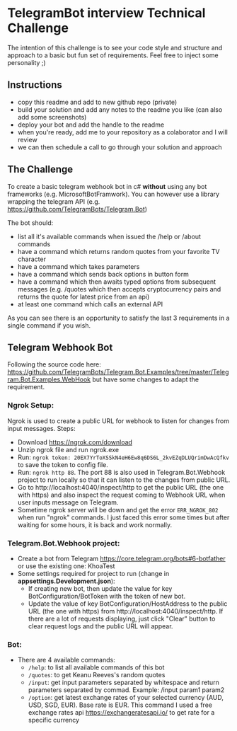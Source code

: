 # TelegramBot interview Technical Challenge

The intention of this challenge is to see your code style and structure and approach to a basic but fun set of requirements. Feel free to inject some personality ;)

## Instructions

- copy this readme and add to new github repo (private)
- build your solution and add any notes to the readme you like (can also add some screenshots)
- deploy your bot and add the handle to the readme
- when you're ready, add me to your repository as a colaborator and I will review
- we can then schedule a call to go through your solution and approach

## The Challenge

To create a basic telegram webhook bot in c# __without__ using any bot frameworks (e.g. MicrosoftBotFramwork). You can however use a library wrapping the telegram API (e.g. https://github.com/TelegramBots/Telegram.Bot)

The bot should:
- list all it's available commands when issued the /help or /about commands
- have a command which returns random quotes from your favorite TV character
- have a command which takes parameters 
- have a command which sends back options in button form
- have a command which then awaits typed options from subsequent messages (e.g. /quotes which then accepts cryptocurrency pairs and returns the quote for latest price from an api)
- at least one command which calls an external API

As you can see there is an opportunity to satisfy the last 3 requirements in a single command if you wish.

## Telegram Webhook Bot

Following the source code here: https://github.com/TelegramBots/Telegram.Bot.Examples/tree/master/Telegram.Bot.Examples.WebHook but have some changes to adapt the requirement.

### Ngrok Setup:
Ngrok is used to create a public URL for webhook to listen for changes from input messages.
Steps:
- Download https://ngrok.com/download
- Unzip ngrok file and run ngrok.exe
- Run: ```ngrok token: 20EX7YrToXSSkN4eH6Ew8q6DS6L_2kvEZqDLUQrimDwAcQfkv``` to save the token to config file.
- Run: ```ngrok http 88```. The port 88 is also used in Telegram.Bot.Webhook project to run locally so that it can listen to the changes from public URL.
- Go to http://localhost:4040/inspect/http to get the public URL (the one with https) and also inspect the request coming to Webhook URL when user inputs message on Telegram.
- Sometime ngrok server will be down and get the error ```ERR_NGROK_802``` when run "ngrok" commands. I just faced this error some times but after waiting for some hours, it is back and work normally.

### Telegram.Bot.Webhook project:
- Create a bot from Telegram https://core.telegram.org/bots#6-botfather or use the existing one: KhoaTest
- Some settings required for project to run (change in **appsettings.Development.json**):
  + If creating new bot, then update the value for key BotConfiguration/BotToken with the token of new bot.
  + Update the value of key BotConfiguration/HostAddress to the public URL (the one with https) from http://localhost:4040/inspect/http. If there are a lot of requests displaying, just click "Clear" button to clear request logs and the public URL will appear.

### Bot:
- There are 4 available commands:
  + ```/help```: to list all available commands of this bot
  + ```/quotes```: to get Keanu Reeves's random quotes
  + ```/input```: get input parameters separated by whitespace and return parameters separated by commad. Example: /input param1 param2
  + ```/option```: get latest exchange rates of your selected currency (AUD, USD, SGD, EUR). Base rate is EUR. This command I used a free exchange rates api https://exchangeratesapi.io/ to get rate for a specific currency
 
